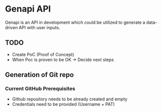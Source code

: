 ﻿# Genapi API
Genapi is an API in development which could be utilized to generate a data-driven API with user inputs.

## TODO
- Create PoC (Proof of Concept)
- When Poc is proven to be OK -> Decide next steps


## Generation of Git repo
### Current GitHub Prerequisites
- Github repository needs to be already created and empty
- Credentials need to be provided (Username + PAT)
